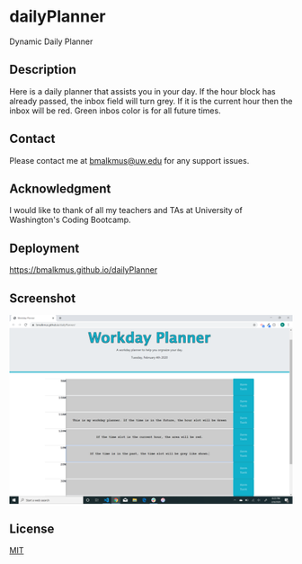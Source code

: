 # dailyPlanner
Dynamic Daily Planner
## Description
Here is a daily planner that assists you in your day. If the hour block has already passed, the inbox field will turn grey. If it is the current hour then the inbox will be red. Green inbos color is for all future times. 
## Contact
Please contact me at bmalkmus@uw.edu for any support issues.
## Acknowledgment
I would like to thank of all my teachers and TAs at University of Washington's Coding Bootcamp. 

## Deployment
https://bmalkmus.github.io/dailyPlanner

## Screenshot
![Screenshot](WorkdayPlan.png)

## License
[MIT](https://choosealicense.com/licenses/mit/)
